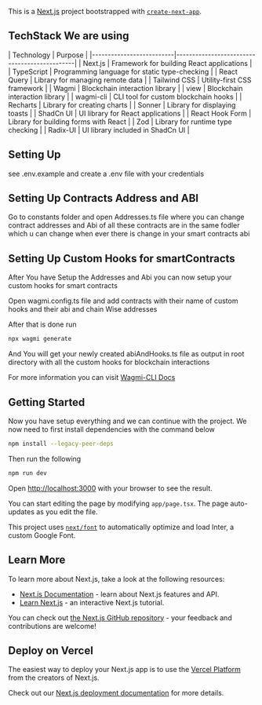 This is a [Next.js](https://nextjs.org/) project bootstrapped with [`create-next-app`](https://github.com/vercel/next.js/tree/canary/packages/create-next-app).

## TechStack We are using

| Technology | Purpose | |--------------------------|----------------------------------------------| | Next.js | Framework for building React applications | | TypeScript | Programming language for static type-checking | | React Query | Library for managing remote data | | Tailwind CSS | Utility-first CSS framework | | Wagmi | Blockchain interaction library | | view | Blockchain interaction library | | wagmi-cli | CLI tool for custom blockchain hooks | | Recharts | Library for creating charts | | Sonner | Library for displaying toasts | | ShadCn UI | UI library for React applications | | React Hook Form | Library for building forms with React | | Zod | Library for runtime type checking | | Radix-UI | UI library included in ShadCn UI |

## Setting Up

see .env.example and create a .env file with your credentials

## Setting Up Contracts Address and ABI

Go to constants folder and open Addresses.ts file where you can change contract addresses
and Abi of all these contracts are in the same fodler which u can change when ever there is change in your smart contracts abi

## Setting Up Custom Hooks for smartContracts

After You have Setup the Addresses and Abi you can now setup your custom hooks for smart contracts

Open wagmi.config.ts file and add contracts with their name of custom hooks and their abi and chain Wise addresses

After that is done run

```bash
npx wagmi generate
```

And You will get your newly created abiAndHooks.ts file as output in root directory with all the custom hooks for blockchain interactions

For more information you can visit [Wagmi-CLI Docs](https://wagmi.sh/cli/getting-started)

## Getting Started

Now you have setup everything and we can continue with the project. We now need to first install dependencies with the command below

```bash
npm install --legacy-peer-deps
```

Then run the following

```bash
npm run dev
```

Open [http://localhost:3000](http://localhost:3000) with your browser to see the result.

You can start editing the page by modifying `app/page.tsx`. The page auto-updates as you edit the file.

This project uses [`next/font`](https://nextjs.org/docs/basic-features/font-optimization) to automatically optimize and load Inter, a custom Google Font.

## Learn More

To learn more about Next.js, take a look at the following resources:

- [Next.js Documentation](https://nextjs.org/docs) - learn about Next.js features and API.
- [Learn Next.js](https://nextjs.org/learn) - an interactive Next.js tutorial.

You can check out [the Next.js GitHub repository](https://github.com/vercel/next.js/) - your feedback and contributions are welcome!

## Deploy on Vercel

The easiest way to deploy your Next.js app is to use the [Vercel Platform](https://vercel.com/new?utm_medium=default-template&filter=next.js&utm_source=create-next-app&utm_campaign=create-next-app-readme) from the creators of Next.js.

Check out our [Next.js deployment documentation](https://nextjs.org/docs/deployment) for more details.
